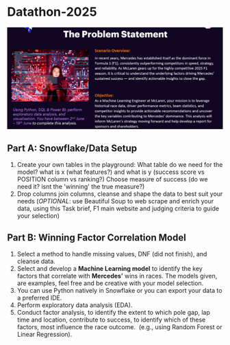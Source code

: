 # Datathon-2025

![alt text](problem_statement.png)

## Part A: Snowflake/Data Setup

1. Create your own tables in the playground: What table do we need for the model? what is x (what features?) and what is y (success score vs POSITION column vs ranking?) Choose measure of success (do we need it? isnt the 'winning' the true measure?)
2. Drop columns join columns, cleanse and shape the data to best suit your needs 
(*OPTIONAL*: use Beautiful Soup to web scrape and enrich your data, using this Task brief, F1 main website and judging criteria to guide your selection) 

## Part B: Winning Factor Correlation Model 

1. Select a method to handle missing values, DNF (did not finish), and cleanse data.
2. Select and develop a **Machine Learning model** to identify the key factors that correlate with **Mercedes’** wins in races. The models given, are examples, feel free and be creative with your model selection.
3. You can use Python natively in Snowflake or you can export your data to a preferred IDE. 
4. Perform exploratory data analysis (EDA).
5. Conduct factor analysis, to identify the extent to which pole gap, lap time and location, contribute to success, to identify which of these factors, most influence the race outcome.  (e.g., using Random Forest or Linear Regression).